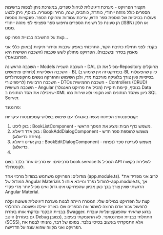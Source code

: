 תקציר הפרויקט -
מערכת דיגיטלית לניהול ספרים, במערכת ניתן לצפות ברשימת הספרים כולל מזהה ייחודי, כותרת, כותבים, שנה, מחיר וקטגוריה. בנוסף, ניתן לבצע פעולות בסיסיות של הוספת ספר חדש, עריכת עמודות ומחיקת הספר. פונקציות נוספות הן טעינת כל רשימת הספרים וחיפוש ספר ספציפי לפי מזהה ייחודי (ISBN) או חלק ממנו.

קצת על החשיבה בבניית הפרויקט...

בקנד:
לפני תחילת כתיבת הקוד, התרכזתי באפיון שכבות וסידור תיקיות (באופן כללי אני מאמין בסדר ובשכבות). הפרויקט מחולק לשש שכבות (השכבה השישית היא הפרונטאנד).

השכבה הראשונה - Models
השכבה השנייה - DAL (מכיל את ה-Repository מחוקלים לחוזים ומימושים)
השכבה השלישית - BL (בפרויקט זה אין שימוש ב-BL כיוון שהפעולות בסיסיות ואין צורך בלוגיקה מורכבת מדי, ולכן השימוש וההזרקה נעשים מהקונטרולרים לריפוזיטורי)
השכבה הרביעית - DTOs
השכבה החמישית - Controllers (CRUD)
השכבה השישית - Angular (מכיל את פרויקט האנגולר)
בנוסף, קיימת תיקיית Data שמכילה את מסד הנתונים ב-XML כיוון שמסד הנתונים הוא מקומי ולא שירות כמו SQL Server.

פרונטנד:

קומפוננטות:
הפיתוח נעשה באנגולר עם שימוש בשלוש קומפוננטות עיקריות:

1. בוק ליסט : BookListComponent - משמש כדף הבית ומציג את המסך הראשי.
2. בוק אדד דיאלוג : BookAddDialogComponent - משמש להוספת ספר חדש (נפתח כדיאלוג).
3. בוק אדיט דיאלוג : BookEditDialogComponent - משמש לעריכת ספר (נפתח כדיאלוג).
4. 
סרביסים:
יש סרביס אחד בלבד בשם book.service.ts המכיל API לשליחת בקשות לקונטרולר.

מודולים:
הפרויקט משתמש במודול מרכזי אחד (app.module.ts).
*לרוב אני מפריד את המודול של Angular Materials למודול נפרד ומייבא אותו ל-app.module.ts, אך הרגשתי שאין צורך בכך כאן מכיוון שהפרויקט אינו גדול ואינו מכיל יותר מדי פקדי Angular Material.

קצת על הפרויקט במילים שלי:
המטרה הייתה לבנות מערכת דיגיטלית פשוטה וקלה לתפעול עבור אדם הרוצה לשמור את הספרים שלו בצורה יעילה ופשוטה. התחלתי בבניית הבקנד ובדקתי אותו בעזרת Swagger. ברגע שראיתי שהפונקציונליות עובדת היטב (גם בעזרת Debug כמובן), התחלתי בבניית הפרונטאנד. לא התעמקתי בעיצוב (SCSS), אלא התמקדתי בעיצוב בסיסי בלבד.
בסופו של דבר, נהניתי לבנות את הפרויקט ואני מקווה שהוא עונה על הדרישה.
